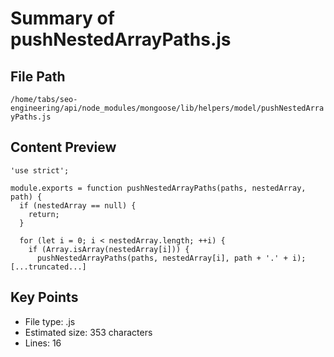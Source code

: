 # Summary of pushNestedArrayPaths.js
  
## File Path
`/home/tabs/seo-engineering/api/node_modules/mongoose/lib/helpers/model/pushNestedArrayPaths.js`

## Content Preview
```
'use strict';

module.exports = function pushNestedArrayPaths(paths, nestedArray, path) {
  if (nestedArray == null) {
    return;
  }

  for (let i = 0; i < nestedArray.length; ++i) {
    if (Array.isArray(nestedArray[i])) {
      pushNestedArrayPaths(paths, nestedArray[i], path + '.' + i);
[...truncated...]
```

## Key Points
- File type: .js
- Estimated size: 353 characters
- Lines: 16
